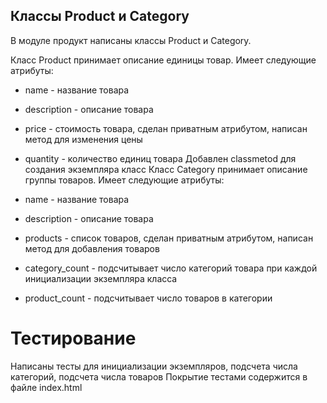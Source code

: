 ## Классы Product и Category
В модуле продукт написаны классы Product и Category.

Класс Product принимает описание единицы товар. Имеет следующие атрибуты:

- name - название товара
- description - описание товара
- price - стоимость товара, сделан приватным атрибутом, написан метод для изменения цены
- quantity - количество единиц товара
Добавлен classmetod для создания экземпляра класс
Класс Category принимает описание группы товаров. Имеет следующие атрибуты:

- name - название товара
- description - описание товара
- products - список товаров, сделан приватным атрибутом, написан метод для добавления товаров
- category_count - подсчитывает число категорий товара при каждой инициализации экземпляра класса
- product_count - подсчитывает число товаров в категории
# Тестирование
Написаны тесты для инициализации экземпляров, подсчета числа категорий, подсчета числа товаров Покрытие тестами содержится в файле index.html


